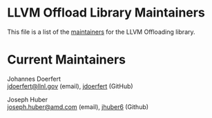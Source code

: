 # LLVM Offload Library Maintainers

This file is a list of the
[maintainers](https://llvm.org/docs/DeveloperPolicy.html#maintainers) for
the LLVM Offloading library.

# Current Maintainers

Johannes Doerfert \
jdoerfert@llnl.gov (email), [jdoerfert](https://github.com/jdoerfert) (GitHub)

Joseph Huber \
joseph.huber@amd.com (email), [jhuber6](https://github.com/jhuber6) (Github)
